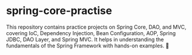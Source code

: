 # spring-core-practise
This repository contains practice projects on Spring Core, DAO, and MVC, covering IoC, Dependency Injection, Bean Configuration, AOP, Spring JDBC, DAO Layer, and Spring MVC. It helps in understanding the fundamentals of the Spring Framework with hands-on examples. 🚀
